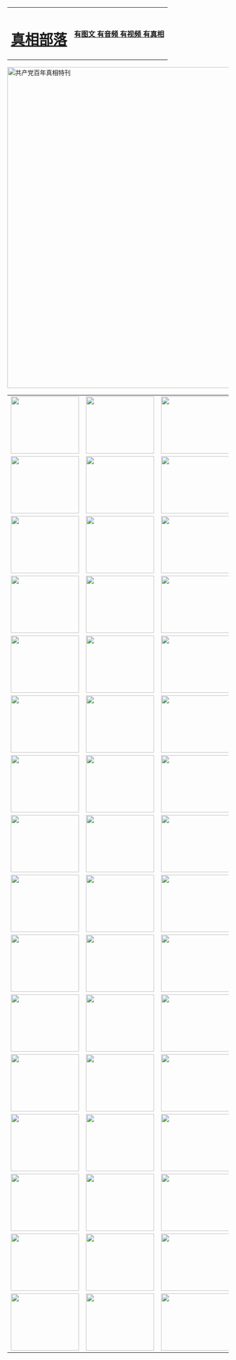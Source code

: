 <table>
<tr>

<td>
	<H1><a href="http://557.clerihew.xyz/zx/">真相部落</a></H1>
</td>
<td>
	<H4><a href="http://557.clerihew.xyz/zx/">有图文 有音频 有视频 有真相</a></H4>
</td>
</tr>
</table>

 <div ><a href="http://557.clerihew.xyz/zx/bngcd/"><img src="http://557.clerihew.xyz/zx/bngcd/gcdbnzx.jpg" width="730"  border="0" alt="共产党百年真相特刊"></a></div>

<table>
<tr>
	<td><a href="http://363.royalmom.com/xtr/107/"><img  src ="http://363.royalmom.com/pic/2017/02/107.jpg" width="155px" height="130px"></a></td>
	<td><a href="http://363.royalmom.com/xtr/829/"><img src ="http://363.royalmom.com/pic/2017/02/829.jpg" width="155px" height="130px"></a></td>
	<td><a href="http://363.royalmom.com/xtr/69/"><img  src ="http://363.royalmom.com/pic/2017/02/69.jpg" width="155px" height="130px"></a></td>
	<td><a href="http://363.royalmom.com/xtr/99/"><img  src ="http://363.royalmom.com/pic/2017/02/99.jpg" width="155px" height="130px"></a></td>
</tr>
<tr>
	<td><a href="http://363.royalmom.com/xtr/40/"><img  src ="http://363.royalmom.com/pic/2017/02/40.jpg" width="155px" height="130px"></a></td>
	<td><a href="http://363.royalmom.com/xtr/20/"><img  src ="http://363.royalmom.com/pic/2017/02/20.jpg" width="155px" height="130px"></a></td>
	<td><a href="http://363.royalmom.com/xtr/81/"><img  src ="http://363.royalmom.com/pic/2017/02/81.jpg" width="155px" height="130px"></a></td>
	<td><a href="http://363.royalmom.com/xtr/2/"><img  src ="http://363.royalmom.com/pic/2017/02/2.jpg" width="155px" height="130px"></a></td>
</tr>
<tr>
	<td><a href="http://363.royalmom.com/xtr/86/"><img  src ="http://363.royalmom.com/pic/2017/02/86.jpg" width="155px" height="130px"></a></td>
	<td><a href="http://363.royalmom.com/xtr/109/"><img  src ="http://363.royalmom.com/pic/2017/02/109.jpg" width="155px" height="130px"></a></td>
	<td><a href="http://363.royalmom.com/xtr/1378/"><img  src ="http://363.royalmom.com/pic/2017/02/1378.jpg" width="155px" height="130px"></a></td>
	<td><a href="http://363.royalmom.com/xtr/57/"><img  src ="http://363.royalmom.com/pic/2017/02/57.jpg" width="155px" height="130px"></a></td>
</tr>
<tr>
	<td><a href="http://363.royalmom.com/xtr/1219/"><img  src ="http://363.royalmom.com/pic/2017/02/1219.jpg" width="155px" height="130px"></a></td>
	<td><a href="http://363.royalmom.com/xtr/1220/"><img  src ="http://363.royalmom.com/pic/2017/02/1220.jpg" width="155px" height="130px"></a></td>
	<td><a href="http://363.royalmom.com/xtr/1221/"><img  src ="http://363.royalmom.com/pic/2017/02/1221.jpg" width="155px" height="130px"></a></td>
	<td><a href="http://363.royalmom.com/xtr/51/"><img  src ="http://363.royalmom.com/pic/2017/02/51.jpg" width="155px" height="130px"></a></td>
</tr>
<tr>
	<td><a href="http://363.royalmom.com/xtr/1055/"><img  src ="http://363.royalmom.com/pic/2017/02/1055.jpg" width="155px" height="130px"></a></td>
	<td><a href="http://363.royalmom.com/xtr/611/"><img  src ="http://363.royalmom.com/pic/2017/02/611.jpg" width="155px" height="130px"></a></td>
	<td><a href="http://363.royalmom.com/xtr/1121/"><img  src ="http://363.royalmom.com/pic/2017/02/1121.jpg" width="155px" height="130px"></a></td>
	<td><a href="http://363.royalmom.com/xtr/610/"><img  src ="http://363.royalmom.com/pic/2017/02/610.jpg" width="155px" height="130px"></a></td>
</tr>
<tr>
	<td><a href="http://363.royalmom.com/xtr/1128/"><img  src ="http://363.royalmom.com/pic/2017/02/1128.jpg" width="155px" height="130px"></a></td>
	<td><a href="http://363.royalmom.com/xtr/1395/"><img  src ="http://363.royalmom.com/pic/2017/02/1406.jpg" width="155px" height="130px"></a></td>
	<td><a href="http://363.royalmom.com/xtr/1407/"><img  src ="http://363.royalmom.com/pic/2017/02/1407.jpg" width="155px" height="130px"></a></td>
	<td><a href="http://363.royalmom.com/xtr/934/"><img  src ="http://363.royalmom.com/pic/2017/02/934.jpg" width="155px" height="130px"></a></td>
</tr>
<tr>
	<td><a href="http://363.royalmom.com/xtr/641/"><img  src ="http://363.royalmom.com/pic/2017/02/641.jpg" width="155px" height="130px"></a></td>
	<td><a href="http://363.royalmom.com/xtr/949/"><img  src ="http://363.royalmom.com/pic/2017/02/949.jpg" width="155px" height="130px"></a></td>
	<td><a href="http://363.royalmom.com/xtr/112/"><img  src ="http://363.royalmom.com/pic/2017/02/112.jpg" width="155px" height="130px"></a></td>
	<td><a href="http://363.royalmom.com/xtr/812/"><img  src ="http://363.royalmom.com/pic/2017/02/812.jpg" width="155px" height="130px"></a></td>
</tr>
<tr>
	<td><a href="http://363.royalmom.com/xtr/103/"><img  src ="http://363.royalmom.com/pic/2017/02/103.jpg" width="155px" height="130px"></a></td>
	<td><a href="http://363.royalmom.com/xtr/3/"><img  src ="http://363.royalmom.com/pic/2017/02/3.jpg" width="155px" height="130px"></a></td>
	<td><A href="http://363.royalmom.com/mp4/zx/2015/11/Lkmtt.mp4" target="_blank" title="莲开满天庭"><img  src="http://363.royalmom.com/pic/2015/11/Lkmtt3480_jssor.jpg"  width="155px" height="130px"></A></td>
	<td><A href="http://363.royalmom.com/mp4/zx/2015/11/2013513.mp4" target="_blank" title="飞旋的法轮"><img  src="http://363.royalmom.com/pic/2015/11/falun480_jssor.jpg"  width="155px" height="130px"></A></td>
</tr>
<tr>
	<td><A href="http://363.royalmom.com/mp4/zx/2015/11/NYParade.mp4" target="_blank" title="2004年4月10日法轮功纽约大游行"><img  src="http://363.royalmom.com/pic/2015/11/nyparade480_jssor.jpg"  width="155px" height="130px"></A></td>
	<td><A href="http://363.royalmom.com/mp4/news617/2015/05/WEB_s28093.mp4" target="_blank" title="2015年世界法轮大法日特别报导"><img  src="http://363.royalmom.com/pic/2015/11/p6752711a666997037_jssor.jpg"  width="155px" height="130px"></A></td>
	<td><A href="http://363.royalmom.com/mp4/news829/2015/11/30211_326650.mp4" target="_blank" title="沧州绑架案连审四天 民众抹泪称审好人"><img  src="http://363.royalmom.com/pic/2015/11/changzhou2480_jssor.jpg"  width="155px" height="130px"></A></td>
	<td><A href="http://363.royalmom.com/mp4/mhph/2015/10/changzhou.mp4" target="_blank" title="沧州真相--狮城血泪"><img  src="http://363.royalmom.com/pic/2015/11/changzhou480_jssor.jpg"  width="155px" height="130px"></A></td>
</tr>
<tr>
	<td><A href="http://363.royalmom.com/mp4/mhjd/mhjd_55.mp4" target="_blank" title="正义律师与无罪辩护"><img  src="http://363.royalmom.com/pic/2015/11/wzbh480_jssor.jpg"  width="155px" height="130px"></A></td>
	<td><A href="http://363.royalmom.com/mp4/zx/2015/11/layerkcs.mp4" target="_blank" title="中国的良心--高智晟律师"><img  src="http://363.royalmom.com/pic/2015/11/layerkcs2480_jssor.jpg"  width="155px" height="130px"></A></td>
	<td><A href="http://363.royalmom.com/mp4/mhph/2015/10/szxl.mp4" target="_blank" title="神州血泪--北京、大庆、广东、哈尔滨"><img  src="http://363.royalmom.com/pic/2015/11/szxl480_jssor.jpg"  width="155px" height="130px"></A></td>
	<td><A href="http://363.royalmom.com/mp4/zx/2015/11/TangShanFFXS.mp4" target="_blank" title="真相纪录片：凤凰新生"><img  src="http://363.royalmom.com/pic/2015/11/fhxs2480_jssor.jpg"  width="155px" height="130px"></A></td>
</tr>
<tr>
	<td><A href="http://363.royalmom.com/mp4/zx/2015/11/jidong.mp4" target="_blank" title="冀东监狱的罪恶"><img  src="http://363.royalmom.com/pic/2015/11/jidong480_jssor.jpg"  width="155px" height="130px"></A></td>
	<td><A href="http://363.royalmom.com/mp4/mhph/2015/10/tangshan.mp4" target="_blank" title="凤凰血泪"><img  src="http://363.royalmom.com/pic/2015/11/tangshan480_jssor.jpg"  width="155px" height="130px"></A>
					</div></td>
	<td>	<A href="http://363.royalmom.com/mp4/mhph/2015/10/zfxtzxl.mp4" target="_blank" title="政法系统罪行录--唐山篇"><img  src="http://363.royalmom.com/pic/2015/11/zfxtzxl480_jssor.jpg"  width="155px" height="130px"></A></td>
	<td><A href="http://363.royalmom.com/mp4/mhph/2015/10/QDBG.mp4" target="_blank" title="青岛悲歌"><img  src="http://363.royalmom.com/pic/2015/10/qdbg2480_jssor.jpg"  width="155px" height="130px"></A></td>
</tr>
<tr>
	<td><A href="http://363.royalmom.com/mp4/mhph/2015/10/huludao.mp4" target="_blank" title="葫芦岛永恒的见证"><img  src="http://363.royalmom.com/pic/2015/10/huludao480_jssor.jpg"  width="155px" height="130px"></A></td>
	<td><A href="http://363.royalmom.com/mp4/mhph/2015/10/qbzx.mp4" target="_blank" title="湖畔泉边听真相-济南泉城的传奇"><img  src="http://363.royalmom.com/pic/2015/10/hupan480_jssor.jpg"  width="155px" height="130px"></A></td>
	<td><A href="http://363.royalmom.com/mp4/mhph/2015/10/baoding_dvd_v2.mp4" target="_blank" title="燕赵悲歌"><img  src="http://363.royalmom.com/pic/2015/10/yzbg480_jssor.jpg"  width="155px" height="130px"></A></td>
	<td><A href="http://363.royalmom.com/mp4/zx/2015/11/meihuashi_complete_ED2.0.mp4" target="_blank" title="梅花诗完整版"><img  src="http://363.royalmom.com/pic/2015/11/mhs480_jssor.jpg"  width="155px" height="130px"></A></td>
</tr>
<tr>
	<td><A href="http://363.royalmom.com/mp4/zx/2015/11/fengbei512k.mp4" target="_blank" title="丰碑"><img  src="http://363.royalmom.com/pic/2015/11/fongbei480_jssor.jpg"  width="155px" height="130px"></A></td>
	<td><A href="http://363.royalmom.com/mp4/zx/2015/11/fytdxComplete.mp4" target="_blank" title="风雨天地行全集"><img  src="http://363.royalmom.com/pic/2015/11/fytdxWhite480_jssor.jpg"  width="155px" height="130px"></A></td>
	<td><A href="http://363.royalmom.com/mp4/zx/2015/11/JianZheng.mp4" target="_blank" title="见证"><img  src="http://363.royalmom.com/pic/2015/11/witness480_jssor.jpg"  width="155px" height="130px"></A></td>
	<td><A href="http://363.royalmom.com/mp4/mhph/2015/10/hcym.mp4" target="_blank" title="红朝阴谋"><img  src="http://363.royalmom.com/pic/2015/10/hcym480_jssor.jpg"  width="155px" height="130px"></A></td>
</tr>
<tr>
	<td><A href="http://363.royalmom.com/mp4/zx/2015/11/zfzxPalV3.mp4" target="_blank" title="是自焚还是骗局"><img  src="http://363.royalmom.com/pic/2015/11/zfzx4805_jssor.jpg"  width="155px" height="130px"></A></td>
	<td><A href="http://363.royalmom.com/mp4/zx/2015/11/lsdspMsyTd.mp4" target="_blank" title="历史的审判"><img  src="http://363.royalmom.com/pic/2015/11/lsdsp480_jssor.jpg"  width="155px" height="130px"></A></td>
	<td><A href="http://363.royalmom.com/mp4/news886/2015/11/concat886.mp4" target="_blank" title="一周全球控告江泽民"><img  src="http://363.royalmom.com/pic/2015/11/news886480_jssor.jpg"  width="155px" height="130px"></A></td>
	<td><A href="http://363.royalmom.com/mp4/news1378/2014/08/CQSD_s0_e4_v2_i0-CQSD_4-video.mp4" target="_blank" title="欧洲的抉择"><img  src="http://363.royalmom.com/pic/2015/11/p5143421a564166643-ss_jssor.jpg"  width="155px" height="130px"></A></td>
</tr>
<tr>
	<td><A href="http://363.royalmom.com/mp4/zx/2015/11/hk20150720parade.mp4" target="_blank" title="港法轮功反迫害大游行 大陆游客震撼"><img  src="http://363.royalmom.com/pic/2015/11/281098-ss_jssor.jpg"  width="155px" height="130px"></A></td>
	<td><A href="http://363.royalmom.com/mp4/zx/2015/11/20150720hkParade512k.mp4" target="_blank" title="香港法轮功720游行声援诉江潮"><img  src="http://363.royalmom.com/pic/2015/11/2015720parade480_jssor.jpg"  width="155px" height="130px"></A></td>
	<td><A href="http://363.royalmom.com/mp4/zx/2015/11/hktdc512.mp4" target="_blank" title="香港退党潮"><img  src="http://363.royalmom.com/pic/2015/11/hktdc480_jssor.jpg"  width="155px" height="130px"></A></td>
	<td><A href="http://363.royalmom.com/mp4/news413/2015/11/concat413.mp4" target="_blank" title="本月退党精选"><img  src="http://363.royalmom.com/pic/2015/11/tuidang480_jssor.jpg"  width="155px" height="130px"></A></td>
</tr>
<tr>
	<td><A href="http://363.royalmom.com/mp4/news823/2015/11/TSZG_British_1_QA_A_TSZG-61-1_XinHaoNianZuoZh_P617180.mp4" target="_blank" title="辛灏年：纪念《九评共产党》发表十周年演讲"><img  src="http://363.royalmom.com/pic/2015/11/xhn9p10480_jssor.jpg"  width="155px" height="130px"></A></td>
	<td><A href="http://363.royalmom.com/mp4/news57/2015/11/JPGCD8.mp4" target="_blank" title="【九评之八】评中国共产党的邪教本质"><img  src="http://363.royalmom.com/pic/2015/11/9pkcd8p480_jssor.jpg"  width="155px" height="130px"></A></td>
	<td><A href="http://363.royalmom.com/mp4/other/kao.Chih.Sheng_story.mp4"  target="_blank" title="超越恐惧:高智晟的故事"				style="font-size:20px;"><img src="http://363.royalmom.com/pic/2016/12/GZS201408070902.jpg"  width="155px" height="130px">
						</A></td>
	<td><A href="http://363.royalmom.com/mp4/zx/2016/11/oh10yearsInv.mp4"  target="_blank" title="纪录片《活摘 十年调查》完整版" style="font-size:20px;"><img src="http://363.royalmom.com/pic/2016/11/10yearsOHinv.jpg"  width="155px" height="130px">
						</A></td>
</tr>
</table>


